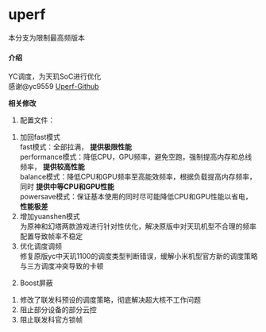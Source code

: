 # uperf
本分支为限制最高频版本
#### 介绍  
YC调度，为天玑SoC进行优化  
感谢@yc9559 [Uperf-Github](https://github.com/yc9559/uperf)  
   
 **相关修改**  
1. 配置文件：  
1) 加回fast模式  
    fast模式：全部拉满， **提供极限性能**  
    performance模式：降低CPU，GPU频率，避免空跑，强制提高内存和总线频率， **提供较高性能**   
    balance模式：降低CPU和GPU频率至高能效频率，根据负载提高内存频率，同时 **提供中等CPU和GPU性能**  
    powersave模式：保证基本使用的同时尽可能降低CPU和GPU性能以省电，**性能极差**   
2) 增加yuanshen模式  
为原神和幻塔两款游戏进行针对性优化，解决原版中对天玑机型不合理的频率配置导致帧率不稳定  
3) 优化调度调频  
修复原版yc中天玑1100的调度类型判断错误，缓解小米机型官方新的调度策略与三方调度冲突导致的卡顿  
2. Boost屏蔽  
1) 修改了联发科预设的调度策略，彻底解决超大核不工作问题    
2) 阻止部分设备的部分云控  
3) 阻止联发科官方锁帧  